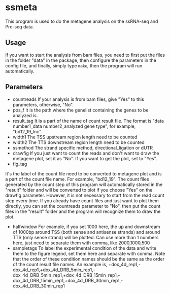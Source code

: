 # ssmeta

This program is used to do the metagene analysis on the ssRNA-seq and Pro-seq data.

## Usage

If you want to start the analysis from bam files, you need to first put the files in the folder "data" in the package, then configure the parameters in the config file, and finally, simply type `make`, then the program will run automatically.

## Parameters 

* countreads
If your analysis is from bam files, give "Yes" to this parameters, otherwise, "No".
* pos_f
It is the path where the genelist containing the genes to be analyzed is.
* result_tag
It is a part of the name of count result file. The format is "data number1_data number2_analyzed gene type", for example, "bd12_19_lnc".
* width1
The TSS upstream region length need to be counted
* width2
The TTS downstream region length need to be counted
* ssmethod
The strand specific method, directional_ligation or dUTR
* drawfig
If you just want to count the reads and don't want to draw the metagene plot, set it as "No". If you want to get the plot, set to "Yes".
* fig_tag

It's the label of the count file need to be converted to metagene plot and is a part of the count file name. For example, "bd12_19".    The count files generated by the count step of this program will automatically stored in the "result" folder and will be converted to plot if you choose "Yes" on the drawfig parameter. However, it is not necessary to start from the read count step every time. If you already have count files and just want to plot them directly, you can set the countreads parameter to "No", then put the count files in the "result" folder and the program will recognize them to draw the plot.
* halfwindow
For example, if you set 1000 here, the up and downstream of 1000bp around TSS (both sense and antisense strands) and around TTS (only sense strand) will be plotted. Can use more than 1 numbers here, just need to separate them with comma, like 2000,1000,500 
* sampletags
To label the experimental condition of the data and write them to the figure legend, set them here and separate with comma. Note that the order of these condition names should be the same as the order of the count result file names. An example is, +dox_4d_rep1,-dox_4d_rep1,+dox_4d_DRB_5min_rep1,-dox_4d_DRB_5min_rep1,+dox_4d_DRB_15min_rep1,-dox_4d_DRB_15min_rep1,+dox_4d_DRB_30min_rep1,-dox_4d_DRB_30min_rep1

